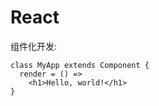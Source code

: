 # React
组件化开发:
```
class MyApp extends Component {
  render = () =>
    <h1>Hello, world!</h1>
}
```
